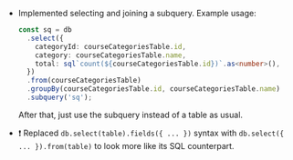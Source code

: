 - Implemented selecting and joining a subquery. Example usage:

  ```ts
  const sq = db
    .select({
      categoryId: courseCategoriesTable.id,
      category: courseCategoriesTable.name,
      total: sql`count(${courseCategoriesTable.id})`.as<number>(),
    })
    .from(courseCategoriesTable)
    .groupBy(courseCategoriesTable.id, courseCategoriesTable.name)
    .subquery('sq');
  ```

  After that, just use the subquery instead of a table as usual.

- ❗ Replaced `db.select(table).fields({ ... })` syntax with `db.select({ ... }).from(table)` to look more like its SQL counterpart.
